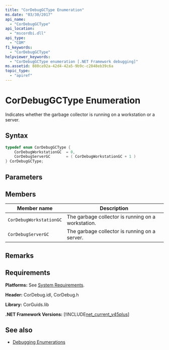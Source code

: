 ```yaml
---
title: "CorDebugGCType Enumeration"
ms.date: "03/30/2017"
api_name: 
  - "CorDebugGCType"
api_location: 
  - "mscordbi.dll"
api_type: 
  - "COM"
f1_keywords: 
  - "CorDebugGCType"
helpviewer_keywords: 
  - "CorDebugGCType enumeration [.NET Framework debugging]"
ms.assetid: 880ca92a-42d4-42a5-9b9c-c2848eb39c6a
topic_type: 
  - "apiref"
---
```

# CorDebugGCType Enumeration
Indicates whether the garbage collector is running on a workstation or a server.  
  
## Syntax  
  
```cpp  
typedef enum CorDebugGCType {  
    CorDebugWorkstationGC  = 0,  
    CorDebugServerGC       = ( CorDebugWorkstationGC + 1 )  
} CorDebugGCType;  
```  
  
## Parameters  
  
## Members  
  
|Member name|Description|  
|-----------------|-----------------|  
|`CorDebugWorkstationGC`|The garbage collector is running on a workstation.|  
|`CorDebugServerGC`|The garbage collector is running on a server.|  
  
## Remarks  
  
## Requirements  
 **Platforms:** See [System Requirements](../../../../docs/framework/get-started/system-requirements.md).  
  
 **Header:** CorDebug.idl, CorDebug.h  
  
 **Library:** CorGuids.lib  
  
 **.NET Framework Versions:** [!INCLUDE[net_current_v45plus](../../../../includes/net-current-v45plus-md.md)]  
  
## See also

- [Debugging Enumerations](../../../../docs/framework/unmanaged-api/debugging/debugging-enumerations.md)
